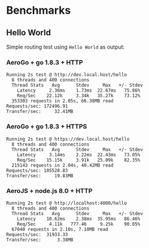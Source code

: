 # Benchmarks

## Hello World
Simple routing test using `Hello World` as output:

### AeroGo + go 1.8.3 + HTTP
```
Running 2s test @ http://dev.local.host/hello
  8 threads and 400 connections
  Thread Stats   Avg      Stdev     Max   +/- Stdev
    Latency     2.36ms    1.73ms  22.67ms   75.86%
    Req/Sec    22.12k     3.34k   35.27k    73.12%
  353303 requests in 2.05s, 66.38MB read
Requests/sec: 172496.91
Transfer/sec:     32.41MB
```

### AeroGo + go 1.8.3 + HTTPS
```
Running 2s test @ https://dev.local.host/hello
  8 threads and 400 connections
  Thread Stats   Avg      Stdev     Max   +/- Stdev
    Latency     3.14ms    2.22ms  22.43ms   73.05%
    Req/Sec    15.15k     3.91k   25.09k    82.35%
  215143 requests in 2.04s, 40.42MB read
Requests/sec: 105528.83
Transfer/sec:     19.83MB
```

### AeroJS + node.js 8.0 + HTTP
```
Running 2s test @ http://localhost:4000/hello
  8 threads and 400 connections
  Thread Stats   Avg      Stdev     Max   +/- Stdev
    Latency    10.62ms    2.38ms  35.95ms   86.46%
    Req/Sec     4.11k   777.46     9.25k    90.85%
  67040 requests in 2.10s, 7.10MB read
Requests/sec:  31933.33
Transfer/sec:      3.38MB
```